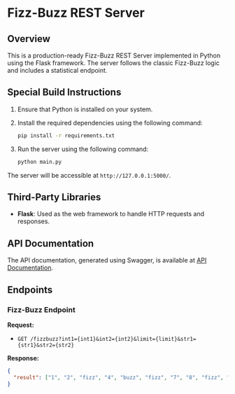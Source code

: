 # Fizz-Buzz REST Server

## Overview

This is a production-ready Fizz-Buzz REST Server implemented in Python using the Flask framework. The server follows the classic Fizz-Buzz logic and includes a statistical endpoint.

## Special Build Instructions

1. Ensure that Python is installed on your system.
2. Install the required dependencies using the following command:

    ```bash
    pip install -r requirements.txt
    ```

3. Run the server using the following command:

    ```bash
    python main.py
    ```

The server will be accessible at `http://127.0.0.1:5000/`.

## Third-Party Libraries

- **Flask**: Used as the web framework to handle HTTP requests and responses.

## API Documentation

The API documentation, generated using Swagger, is available at [API Documentation](<https://pypi.org/project/flask-swagger/>).

## Endpoints

### Fizz-Buzz Endpoint

**Request:**

- `GET /fizzbuzz?int1={int1}&int2={int2}&limit={limit}&str1={str1}&str2={str2}`

**Response:**

```json
{
  "result": ["1", "2", "fizz", "4", "buzz", "fizz", "7", "8", "fizz", "buzz", "11", "fizz", "13", "14", "fizzbuzz", ...]
}
